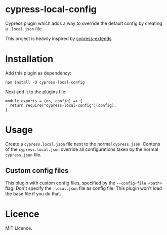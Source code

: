 # cypress-local-config

Cypress plugin which adds a way to override the default config by creating a `.local.json` file.

This project is heavily inspired by [cypress-extends](https://github.com/bahmutov/cypress-extends)

# Installation

Add this plugin as dependency:

```shell
npm install -D cypress-local-config
```

Next add it to the plugins file:
```shell
module.exports = (on, config) => {
  return require("cypress-local-config")(config);
}
```


# Usage

Create a `cypress.local.json` file next to the normal `cypress.json`. 
Contens of the `cypress.local.json` override all configurations taken by the normal `cypress.json` file.

## Custom config files

This plugin with custom config files, specified by the `--config-file <path>` flag.
Don't specify the `.local.json` file as config file. This plugin won't load the base file if you do that.

# Licence

MIT Licence. 
